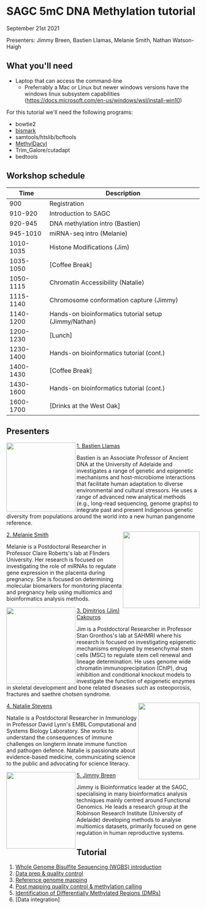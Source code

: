 
# SAGC 5mC DNA Methylation tutorial

September 21st 2021

Presenters: Jimmy Breen, Bastien Llamas, Melanie Smith, Nathan Watson-Haigh  

## What you'll need  

- Laptop that can access the command-line
    - Preferrably a Mac or Linux but newer windows versions have the windows linux subsystem capabilities (https://docs.microsoft.com/en-us/windows/wsl/install-win10)

For this tutorial we'll need the following programs:
- bowtie2
- [bismark](http://www.bioinformatics.babraham.ac.uk/projects/download.html#bismark)
- samtools/htslib/bcftools
- [MethylDacyl](https://github.com/dpryan79/MethylDackel)
- Trim_Galore/cutadapt
- bedtools

## Workshop schedule

| Time      | Description                                           |
|-----------|-------------------------------------------------------|
| 900       | Registration                                          |
| 910-920   | Introduction to SAGC                                  |
| 920-945   | DNA methylation intro (Bastien)                       |
| 945-1010  | miRNA-seq intro (Melanie)                             |
| 1010-1035 | Histone Modifications (Jim)                           |
| 1035-1050 |                                       [Coffee Break]  |
| 1050-1115 | Chromatin Accessibility (Natalie)                     |
| 1115-1140 | Chromosome conformation capture (Jimmy)               |
| 1140-1200 | Hands-on bioinformatics tutorial setup (Jimmy/Nathan) |
| 1200-1230 |                                               [Lunch] |
| 1230-1400 | Hands-on bioinformatics tutorial (cont.)              |
| 1400-1430 |                                        [Coffee Break] |
| 1430-1600 | Hands-on bioinformatics tutorial (cont.)              |
| 1600-1700 |                              [Drinks at the West Oak] |

## Presenters

<img align="left" src="https://researchers.adelaide.edu.au/sites/default/files/styles/profile_large/public/profile-images/10840.jpeg" width="180" height="180" />
<u>1. Bastien Llamas</u>
  
Bastien is an Associate Professor of Ancient DNA at the University of Adelaide and investigates a range of genetic and epigenetic mechanisms and host-microbiome interactions that facilitate human adaptation to diverse environmental and cultural stressors. He uses a range of advanced new analytical methods (e.g., long-read sequencing, genome graphs) to integrate past and present Indigenous genetic diversity from populations around the world into a new human pangenome reference.
  
  
<img align="right" src="https://www.adelaide.edu.au/directory/melanie.smith?attr=data;dsn=directory.image;field=image;id=56547;m=view" width="200" height="200" />
<u>2. Melanie Smith</u>
  
Melanie is a Postdoctoral Researcher in Professor Claire Roberts's lab at Flinders University. Her research is focused on investigating the role of miRNAs to regulate gene expression in the placenta during pregnancy. She is focused on determining molecular biomarkers for monitoring placenta and pregnancy help using multiomics and bioinformatics analysis methods.
  

<img align="left" src="https://www.sahmriresearch.org/user_assets/7af8aac6c4da0cfb8ccfb1ba486c6d74b5992988/dimitrios_cakouros_cropped.jpg" width="180" height="200" />
<u>3. Dimitrios (Jim) Cakouros</u>
  
Jim is a Postdoctoral Researcher in Professor Stan Gronthos's lab at SAHMRI where his research is focused on investigating epigenetic mechanisms employed by mesenchymal stem cells (MSC) to regulate stem cell renewal and lineage determination. He uses genome wide chromatin immunoprecipitation (ChIP), drug inhibition and conditional knockout models to investigate the function of epigenetic enzymes in skeletal development and bone related diseases such as osteoporosis, fractures and saethre chotsen syndrome.
  
  

<img align="right" src="https://portal.sahmriresearch.org/files-asset/35193617/Stevens.Natalie_Dr._Precision_Medicine_3_PURE.jpg" width="160" height="200" />
<u>4. Natalie Stevens</u>
  
Natalie is a Postdoctoral Researcher in Immunology in Professor David Lynn's EMBL Computational and Systems Biology Laboratory. She works to understand the consequences of immune challenges on longterm innate immune function and pathogen defence. Natalie is passionate about evidence-based medicine, communicating science to the public and advocating for science literacy.
  

<img align="left" src="https://pbs.twimg.com/profile_images/1232553882804350976/R7_bUSmc_400x400.jpg" width="180" height="200" />
<u>5. Jimmy Breen</u>
  
Jimmy is Bioinformatics leader at the SAGC, specialising in many bioinformatics analysis techniques mainly centred around Functional Genomics. He leads a research group at the Robinson Research Institute (University of Adelaide) developing methods to analyse multiomics datasets, primarily focused on gene regulation in human reproductive systems.



## Tutorial

1. [Whole Genome Bisulfite Sequencing (WGBS) introduction](tutorial/WGBS_intro.md)
2. [Data prep & quality control](tutorial/BS_quality_control.md)
3. [Reference genome mapping](tutorial/BS_mapping_example.md)
4. [Post mapping quality control & methylation calling](tutorial/methylation_calling.md)
5. [Identification of Differentially Methylated Regions (DMRs)](tutorial/DMR_analysisR.md)
6. [Data integration]